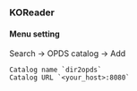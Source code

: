 ### KOReader

#### Menu setting

Search → OPDS catalog → Add

```
Catalog name `dir2opds`
Catalog URL `<your_host>:8080`
```